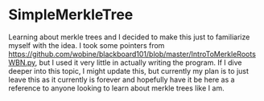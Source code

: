# SimpleMerkleTree
Learning about merkle trees and I decided to make this just to familiarize myself with the idea.
I took some pointers from https://github.com/wobine/blackboard101/blob/master/IntroToMerkleRootsWBN.py, but I used it very little in actually writing the program.
If I dive deeper into this topic, I might update this, but currently my plan is to just leave this as it currently is forever and hopefully have it be here as a reference to anyone looking to learn about merkle trees like I am.
